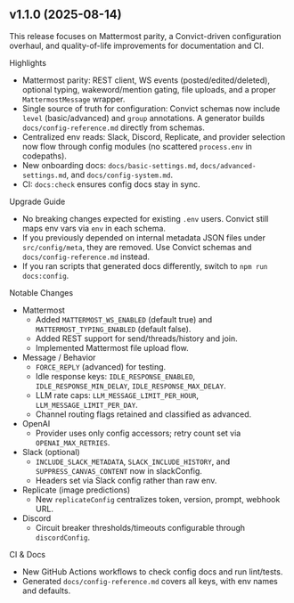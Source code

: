 ## v1.1.0 (2025-08-14)

This release focuses on Mattermost parity, a Convict-driven configuration overhaul, and quality-of-life improvements for documentation and CI.

Highlights
- Mattermost parity: REST client, WS events (posted/edited/deleted), optional typing, wakeword/mention gating, file uploads, and a proper `MattermostMessage` wrapper.
- Single source of truth for configuration: Convict schemas now include `level` (basic/advanced) and `group` annotations. A generator builds `docs/config-reference.md` directly from schemas.
- Centralized env reads: Slack, Discord, Replicate, and provider selection now flow through config modules (no scattered `process.env` in codepaths).
- New onboarding docs: `docs/basic-settings.md`, `docs/advanced-settings.md`, and `docs/config-system.md`.
- CI: `docs:check` ensures config docs stay in sync.

Upgrade Guide
- No breaking changes expected for existing `.env` users. Convict still maps env vars via `env` in each schema.
- If you previously depended on internal metadata JSON files under `src/config/meta`, they are removed. Use Convict schemas and `docs/config-reference.md` instead.
- If you ran scripts that generated docs differently, switch to `npm run docs:config`.

Notable Changes
- Mattermost
  - Added `MATTERMOST_WS_ENABLED` (default true) and `MATTERMOST_TYPING_ENABLED` (default false).
  - Added REST support for send/threads/history and join.
  - Implemented Mattermost file upload flow.
- Message / Behavior
  - `FORCE_REPLY` (advanced) for testing.
  - Idle response keys: `IDLE_RESPONSE_ENABLED`, `IDLE_RESPONSE_MIN_DELAY`, `IDLE_RESPONSE_MAX_DELAY`.
  - LLM rate caps: `LLM_MESSAGE_LIMIT_PER_HOUR`, `LLM_MESSAGE_LIMIT_PER_DAY`.
  - Channel routing flags retained and classified as advanced.
- OpenAI
  - Provider uses only config accessors; retry count set via `OPENAI_MAX_RETRIES`.
- Slack (optional)
  - `INCLUDE_SLACK_METADATA`, `SLACK_INCLUDE_HISTORY`, and `SUPPRESS_CANVAS_CONTENT` now in slackConfig.
  - Headers set via Slack config rather than raw env.
- Replicate (image predictions)
  - New `replicateConfig` centralizes token, version, prompt, webhook URL.
- Discord
  - Circuit breaker thresholds/timeouts configurable through `discordConfig`.

CI & Docs
- New GitHub Actions workflows to check config docs and run lint/tests.
- Generated `docs/config-reference.md` covers all keys, with env names and defaults.

